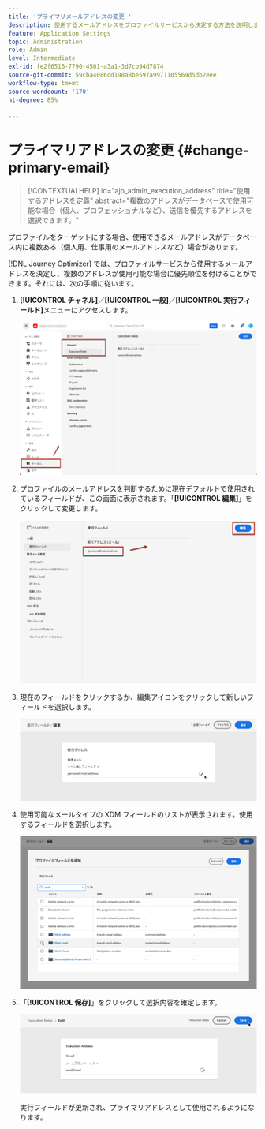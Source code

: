 ```yaml
---
title: 'プライマリメールアドレスの変更 '
description: 使用するメールアドレスをプロファイルサービスから決定する方法を説明します。
feature: Application Settings
topic: Administration
role: Admin
level: Intermediate
exl-id: fe2f6516-7790-4501-a3a1-3d7cb94d7874
source-git-commit: 59cba4086cd198a8be597a9971105569d5db2eee
workflow-type: tm+mt
source-wordcount: '170'
ht-degree: 85%

---
```


# プライマリアドレスの変更 {#change-primary-email}

>[!CONTEXTUALHELP]
>id="ajo_admin_execution_address"
>title="使用するアドレスを定義"
>abstract="複数のアドレスがデータベースで使用可能な場合（個人、プロフェッショナルなど）、送信を優先するアドレスを選択できます。"

プロファイルをターゲットにする場合、使用できるメールアドレスがデータベース内に複数ある（個人用、仕事用のメールアドレスなど）場合があります。

[!DNL Journey Optimizer] では、プロファイルサービスから使用するメールアドレスを決定し、複数のアドレスが使用可能な場合に優先順位を付けることができます。それには、次の手順に従います。

1. **[!UICONTROL チャネル]**／**[!UICONTROL 一般]**／**[!UICONTROL 実行フィールド]**&#x200B;メニューにアクセスします。

   ![](assets/primary-address-execution-fields.png)

1. プロファイルのメールアドレスを判断するために現在デフォルトで使用されているフィールドが、この画面に表示されます。「**[!UICONTROL 編集]**」をクリックして変更します。

   ![](assets/primary-address.png)

1. 現在のフィールドをクリックするか、編集アイコンをクリックして新しいフィールドを選択します。

   ![](assets/primary-address-edit.png)

1. 使用可能なメールタイプの XDM フィールドのリストが表示されます。使用するフィールドを選択します。

   ![](assets/primary-address-field.png)

1. 「**[!UICONTROL 保存]**」をクリックして選択内容を確定します。

   ![](assets/primary-address-save.png)

   実行フィールドが更新され、プライマリアドレスとして使用されるようになります。

<!--1. You can also select an additional field to use as secondary email address. This allows you to determine which field to use if the primary field is empty for a profile. -->
